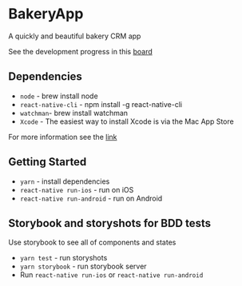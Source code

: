 # BakeryApp

A quickly and beautiful bakery CRM app

See the development progress in this [board](https://trello.com/b/OZDxkW6C/bakeryapp)

## Dependencies

* `node` - brew install node
* `react-native-cli` - npm install -g react-native-cli
* `watchman`- brew install watchman
* `Xcode` - The easiest way to install Xcode is via the Mac App Store

For more information see the [link](https://facebook.github.io/react-native/docs/getting-started.html)

## Getting Started

* `yarn` - install dependencies
* `react-native run-ios` - run on iOS
* `react-native run-android` - run on Android

## Storybook and storyshots for BDD tests

Use storybook to see all of components and states

- `yarn test` - run storyshots
- `yarn storybook` - run storybook server
- Run `react-native run-ios` or `react-native run-android`

